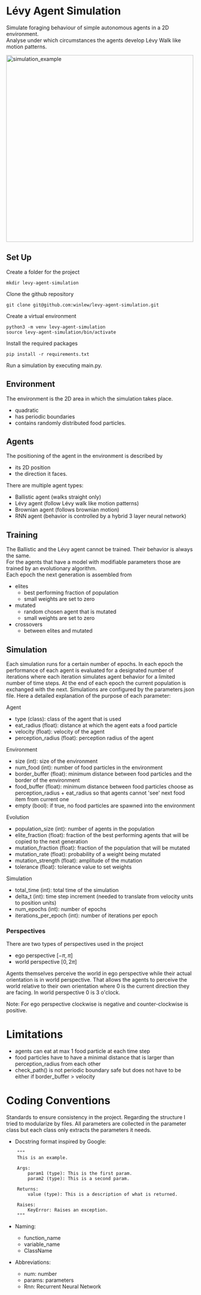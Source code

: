 # Lévy Agent Simulation
Simulate foraging behaviour of simple autonomous agents in a 2D environment. \
Analyse under which circumstances the agents develop Lévy Walk like motion patterns.

<img src="./resources/simulation_example.gif" alt="simulation_example" width="500"/>

## Set Up
Create a folder for the project

```mkdir levy-agent-simulation```

Clone the github repository

```git clone git@github.com:winlew/levy-agent-simulation.git```

Create a virtual environment 

```python3 -m venv levy-agent-simulation```\
```source levy-agent-simulation/bin/activate```

Install the required packages

```pip install -r requirements.txt```

Run a simulation by executing main.py.

## Environment
The environment is the 2D area in which the simulation takes place.
- quadratic
- has periodic boundaries
- contains randomly distributed food particles.

## Agents
The positioning of the agent in the environment is described by
- its 2D position
- the direction it faces.

There are multiple agent types:
- Ballistic agent (walks straight only)
- Lévy agent (follow Lévy walk like motion patterns)
- Brownian agent (follows brownian motion)
- RNN agent (behavior is controlled by a hybrid 3 layer neural network)

## Training
The Ballistic and the Lévy agent cannot be trained. Their behavior is always the same. \
For the agents that have a model with modifiable parameters those are trained by an evolutionary algorithm. \
Each epoch the next generation is assembled from
- elites
  - best performing fraction of population
  - small weights are set to zero
- mutated
  - random chosen agent that is mutated
  - small weights are set to zero
- crossovers
  - between elites and mutated

## Simulation
Each simulation runs for a certain number of epochs.
In each epoch the performance of each agent is evaluated for a designated number of iterations where each iteration simulates agent behavior for a limited number of time steps.
At the end of each epoch the current population is exchanged with the next.
Simulations are configured by the parameters.json file. Here a detailed explanation of the purpose of each parameter:

Agent 
- type (class): class of the agent that is used
- eat_radius (float): distance at which the agent eats a food particle
- velocity (float): velocity of the agent 
- perception_radius (float): perception radius of the agent

Environment 
- size (int): size of the environment
- num_food (int): number of food particles in the environment
- border_buffer (float): minimum distance between food particles and the border of the environment
- food_buffer (float): minimum distance between food particles choose as perception_radius + eat_radius so that agents cannot 'see' next food item from current one 
- empty (bool): if true, no food particles are spawned into the environment

Evolution
- population_size (int): number of agents in the population
- elite_fraction (float): fraction of the best performing agents that will be copied to the next generation
- mutation_fraction (float): fraction of the population that will be mutated
- mutation_rate (float): probability of a weight being mutated
- mutation_strength (float): amplitude of the mutation
- tolerance (float): tolerance value to set weights

Simulation
- total_time (int): total time of the simulation
- delta_t (int): time step increment (needed to translate from velocity units to position units)
- num_epochs (int): number of epochs
- iterations_per_epoch (int): number of iterations per epoch

### Perspectives
There are two types of perspectives used in the project
- ego perspective $[-\pi, \pi]$
- world perspective $[0, 2\pi]$

Agents themselves perceive the world in ego perspective while their actual orientation is in world perspective.
That allows the agents to perceive the world relative to their own orientation where 0 is the current direction they are facing.
In world perspective 0 is 3 o'clock.

Note: For ego perspective clockwise is negative and counter-clockwise is positive.

# Limitations
- agents can eat at max 1 food particle at each time step
- food particles have to have a minimal distance that is larger than perception_radius from each other
- check_path() is not periodic boundary safe but does not have to be either if border_buffer > velocity

# Coding Conventions
Standards to ensure consistency in the project. 
Regarding the structure I tried to modularize by files. All parameters are collected in the parameter class but each class only extracts the parameters it needs.
- Docstring format inspired by Google:

```
    """
    This is an example.

    Args:
        param1 (type): This is the first param.
        param2 (type): This is a second param.

    Returns:
        value (type): This is a description of what is returned.

    Raises:
        KeyError: Raises an exception.
    """
```

- Naming:
  - function_name
  - variable_name
  - ClassName

- Abbreviations:
  - num: number
  - params: parameters
  - Rnn: Recurrent Neural Network
